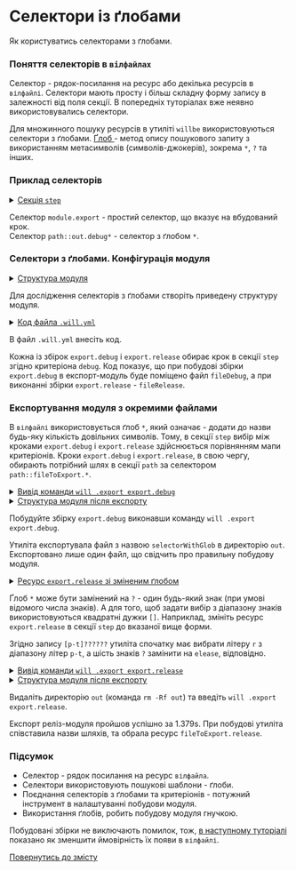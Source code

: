 # Селектори із ґлобами

Як користуватись селекторами з ґлобами.

### Поняття селекторів в `вілфайлах`

Селектор - рядок-посилання на ресурс або декілька ресурсів в `вілфайлі`. Селектори мають просту і більш складну форму запису в залежності від поля секції. В попередніх туторіалах вже неявно використовувались селектори.  

Для множинного пошуку ресурсів в утиліті `willbe` використовуються селектори з ґлобами. [Ґлоб ](https://linuxhint.com/bash_globbing_tutorial/) - метод опису пошукового запиту з використанням метасимволiв (символів-джокерів), зокрема `*`, `?` та інших.  

### Приклад селекторів 

<details>
  <summary><u>Cекція <code>step</code></u></summary>

```yaml
step :

  export.out.debug :
    inherit : module.export  --> простий селектор
    export : path::out.debug*    --> селектор з ґлобом 
    tar : 0
    ...

```

</details>

Селектор `module.export` - простий селектор, що вказує на вбудований крок.  
Селектор `path::out.debug*` - селектор з ґлобом `*`.

### Селектори з ґлобами. Конфігурація модуля  

<details>
  <summary><u>Структура модуля</u></summary>

```
selectorWithGlob
        ├── fileDebug
        ├── fileRelease         
        └── .will.yml       

```

</details>

Для дослідження селекторів з ґлобами створіть приведену структуру модуля.  

<details>
  <summary><u>Код файла <code>.will.yml</code></u></summary>

```yaml
about :

  name : selectorWithGlob
  description : "Using selector with glob to choise path"
  version : 0.0.1

path :

  in : '.'
  out : 'out'
  fileToExport.debug :
    criterion :
      debug : 1
    path : 'fileDebug'

  fileToExport.release :
    criterion :
      debug : 0
    path : 'fileRelease'

step  :
  export.debug :
    inherit : module.export
    export : path::fileToExport.*
    tar : 0
    criterion :
      debug : 1

  export.release :
    inherit : module.export
    export : path::fileToExport.*
    tar : 0
    criterion :
      debug : 0

build :

  export.debug :
    criterion :
      export : 1
      debug : 1
    steps :
      - export.*

  export.release :
    criterion :
      export : 1
      debug : 0
    steps :
      - export.*

```

</details>

В файл `.will.yml` внесіть код.

Кожна із збірок `export.debug` i `export.release` обирає крок в секції `step` згідно критеріона `debug`. Код показує, що при побудові збірки `export.debug` в експорт-модуль буде поміщено файл `fileDebug`, а при виконанні збірки `export.release` - `fileRelease`.   

### Експортування модуля з окремими файлами  

В `вілфайлі` використовується ґлоб `*`, який означає - додати до назви будь-яку кількість довільних символів. Тому, в секції `step` вибір між кроками `export.debug` i `export.release` здійснюється порівнянням мапи критеріонів. Кроки `export.debug` i `export.release`, в свою чергу, обирають потрібний шлях в секції `path` за селектором `path::fileToExport.*`.   

<details>
  <summary><u>Вивід команди <code>will .export export.debug</code></u></summary>

```
[user@user ~]$ will .export export.debug
...
   Exporting export.debug
   + Write out will-file /path_to_file/out/selectorWithGlob.out.will.yml
   + Exported export.debug with 1 files in 1.370s
  Exported module::selectorWithGlob / build::export.debug in 1.370s

```

</details>
<details>
  <summary><u>Структура модуля після експорту</u></summary>

```
selectorWithGlob
        ├── out
        │    └── selectorWithGlob.out.will.yml
        ├── fileDebug
        ├── fileRelease         
        └── .will.yml       

```

</details>

Побудуйте збірку `export.debug` виконавши команду `will .export export.debug`. 

Утиліта експортувала файл з назвою `selectorWithGlob` в директорію `out`. Експортовано лише один файл, що свідчить про правильну побудову модуля.

<details>
  <summary><u>Ресурс <code>export.release</code> зі зміненим ґлобом</u></summary>

```yaml
  export.release :
    inherit : module.export
    export : path::fileToExport.[p-t]??????
    tar : 0
    criterion :
      debug : 0

```

</details>

Ґлоб `*` може бути замінений на `?` - один будь-який знак (при умові відомого числа знаків). А для того, щоб задати вибір з діапазону знаків використовуються квадратні дужки `[]`. Наприклад, змініть ресурс `export.release` в секції `step` до вказаної вище форми.

Згідно запису `[p-t]??????` утиліта спочатку має вибрати літеру `r` з діапазону літер `p-t`, а шість знаків `?` замінити на `elease`, відповідно. 

<details>
  <summary><u>Вивід команди <code>will .export export.release</code></u></summary>

```
[user@user ~]$ will .export export.release
...
  Exporting export.release
   + Write out will-file /path_to_file/out/selectorWithGlob.out.will.yml
   + Exported export.release with 1 files in 1.379s
  Exported module::selectorWithGlob / build::export.release in 1.379s

```

</details>
<details>
  <summary><u>Структура модуля після експорту</u></summary>

```
selectorWithGlob
        ├── out
        │    └── selectorWithGlob.out.will.yml
        ├── fileDebug
        ├── fileRelease         
        └── .will.yml       

```

</details>

Видаліть директорію `out` (команда `rm -Rf out`) та введіть `will .export export.release`.  

Експорт реліз-модуля пройшов успішно за 1.379s. При побудові утиліта співставила назви шляхів, та обрала ресурс `fileToExport.release`.

### Підсумок  

- Селектор - рядок посилання на ресурс `вілфайла`. 
- Селектори використовують пошукові шаблони - ґлоби.
- Поєднання селекторів з ґлобами та критеріонів - потужний інструмент в налаштуванні побудови модуля. 
- Використання ґлобів, робить побудову модуля гнучкою.  

Побудовані збірки не виключають помилок, тож, [в наступному туторіалі](AssertsUsing.md) показано як зменшити ймовірність їх появи в `вілфайлі`.

[Повернутись до змісту](../README.md#tutorials)
